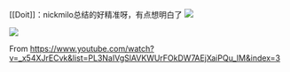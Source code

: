 [[Doit]]：nickmilo总结的好精准呀，有点想明白了
![](https://gitee.com/cyddgi/picture-store/raw/master/img/20201113162006.png)

![](https://gitee.com/cyddgi/picture-store/raw/master/img/20201113161941.png)

From https://www.youtube.com/watch?v=_x54XJrECvk&list=PL3NaIVgSlAVKWUrFOkDW7AEjXaiPQu_IM&index=3